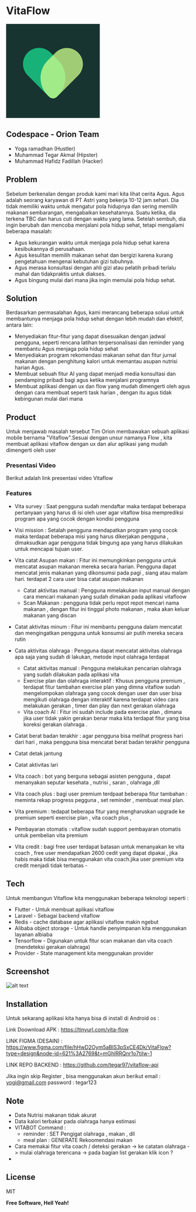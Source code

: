 # VitaFlow


![alt text](https://github.com/hafidzfadillah/VitaFlow/blob/main/assets/images/appIcon.png?raw=true)


## Codespace - Orion Team
- Yoga ramadhan (Hustler)
- Muhammad Tegar Akmal (Hipster)
- Muhammad Hafidz Fadillah  (Hacker)

## Problem

Sebelum berkenalan dengan produk kami  mari kita lihat cerita Agus. Agus adalah seorang karyawan di PT Astri yang bekerja 10-12 jam sehari. Dia tidak memiliki waktu untuk mengatur pola hidupnya dan sering memilih makanan sembarangan, mengabaikan kesehatannya. Suatu ketika, dia terkena TBC dan harus cuti dengan waktu yang lama. Setelah sembuh, dia ingin berubah dan mencoba menjalani pola hidup sehat, tetapi mengalami beberapa masalah:

- Agus kekurangan waktu untuk menjaga pola hidup sehat karena kesibukannya di perusahaan.
- Agus kesulitan memilih makanan sehat dan bergizi karena kurang pengetahuan mengenai        kebutuhan gizi tubuhnya.
- Agus merasa konsultasi dengan ahli gizi atau pelatih pribadi terlalu mahal dan tidakpraktis untuk diakses.
- Agus bingung mulai dari mana jika ingin memulai pola hidup sehat.

## Solution 

Berdasarkan permasalahan Agus, kami merancang beberapa solusi untuk membantunya menjaga pola hidup sehat dengan lebih mudah dan efektif, antara lain:
- Menyediakan fitur-fitur yang dapat disesuaikan dengan jadwal pengguna, seperti rencana latihan terpersonalisasi dan reminder yang membantu Agus menjaga pola hidup sehat
- Menyediakan program rekomendasi makanan sehat dan fitur jurnal makanan dengan penghitung kalori untuk memantau asupan nutrisi harian Agus.
- Membuat sebuah fitur AI yang dapat menjadi media konsultasi dan pendamping pribadi bagi agus ketika menjalani programnya
- Membuat aplikasi dengan ux dan flow yang mudah dimengerti oleh agus dengan cara membuat seperti task harian , dengan itu agus tidak kebingunan mulai dari mana


## Product
Untuk menjawab masalah tersebut Tim Orion membawakan sebuah aplikasi mobile bernama "Vitaflow".Sesuai dengan unsur namanya Flow , kita membuat aplikasi vitaflow dengan ux dan alur aplikasi yang mudah dimengerti oleh user

### Presentasi Video

Berikut adalah link presentasi video Vitaflow



### Features

- Vita survey : Saat pengguna sudah mendaftar maka terdapat beberapa pertanyaan yang harus di isi oleh user agar vitaflow bisa memprediksi program apa yang cocok dengan kondisi pengguna
- Visi mission : Setalah pengguna mendapatkan program yang cocok maka terdapat beberapa misi yang harus dikerjakan pengguna , dimaksudkan agar pengguna tidak bingung apa yang harus dilakukan untuk mencapai tujuan user.

- Vita catat Asupan makan : Fitur ini memungkinkan pengguna untuk mencatat asupan makanan mereka secara harian. Pengguna dapat mencatat jenis makanan yang dikonsumsi pada pagi , siang atau malam hari. terdapat 2 cara user bisa catat asupan makanan
   - Catat aktivitas manual : Pengguna mmelakukan input manual dengan cara mencari makanan yang sudah dimakan pada aplikasi vitafloow
   - Scan Makanan : pengguna tidak perlu repot repot mencari nama makanan , dengan fitur ini tinggal photo makanan , maka akan keluar makanan yang discan
- Catat aktivitas minum :  Fitur ini membantu pengguna dalam mencatat dan mengingatkan pengguna untuk konsumsi air putih mereka secara rutin
- Cata aktivitas olahraga : Pengguna dapat mencatat aktivitas olahraga apa saja yang sudah di lakukan, metode  input olahraga terdapat
   - Catat aktivitas manual : Pengguna melakukan pencarian olahraga yang sudah dilakukan pada aplikasi vita 
   - Exercise plan dan olahraga interaktif : Khusus pengguna premium , terdapat fitur tambahan exercise plan yang dimna vitaflow sudah mengelompokan olahraga yang cocok dengan user dan user bisa mengikuti olahraga dengan interaktif karena terdapat video cara melakukan gerakan , timer dan play dan next gerakan olahraga
   - Vita coach AI : Fitur ini sudah include pada exercise plan , dimana jika user tidak yakin gerakan benar maka kita terdapat fitur yang bisa koreksi gerakan olahraga .
- Catat berat badan terakhir : agar pengguna bisa melihat progress hari dari hari , maka  pengguna bisa mencatat berat badan terakhir pengguna
- Catat detak jantung
- Catat aktivitas lari 
- Vita coach   : bot yang berguna sebagai asisten pengguna , dapat menanyakan seputar kesehata , nutrisi , saran , olahraga ,dll 
- Vita coach plus : bagi user premium terdpaat beberapa fitur tambahan : meminta rekap progress pegguna , set reminder ,  membuat meal plan. 
- Vita premium  : tedapat beberapa fitur yang mengharuskan upgrade ke premium seperti exercise plan , vita coach plus , 
- Pembayaran otomatis  : vitaflow sudah support pembayaran otomatis untuk pembelian vita premium
- Vita credit : bagi free user  terdapat batasan untuk menanyakan ke vita coach   , free user mendapatkan 2600 cedit yang dapat dipakai  , jika habis maka tidak bisa menggunakan vita coach.jika user premium  vita credit menjadi tidak terbatas -


   





## Tech

Untuk membangun Vitaflow kita menggunakan  beberapa teknologi  seperti : 

-  Flutter  - Untuk membuat aplikasi vitaflow
- Laravel  - Sebagai backend vitaflow
- Redis - cache database agar aplikasi vitaflow  makin ngebut
- Alibaba object storage - Untuk handle penyimpanan kita menggunakan layanan albiaba
- Tensorflow - Digunakan untuk fitur scan makanan dan vita coach (mendeteksi gerakan olahraga)
- Provider  - State management kita menggunakan provider 


## Screenshot 
![alt text](https://github.com/hafidzfadillah/VitaFlow/blob/main/assets/images/all_ss4.jpg?raw=true)

## Installation 

Untuk sekarang aplikasi kita hanya bisa di install di Android os :

Link Doownload APK :  https://tinyurl.com/vita-flow

LINK FIGMA (DESAIN) : https://www.figma.com/file/hHwD2Oym5aBIS3pSxCE4Dk/VitaFlow?type=design&node-id=621%3A2769&t=mGhlRRQnr1o7tiIw-1

LINK REPO BACKEND : https://github.com/tegar97/vitaflow-api

Jika ingin skip Register , bisa menggunakan akun berikut
email : yogi@gmail.com
password : tegar123


## Note

- Data Nutrisi makanan tidak akurat
- Data  kalori terbakar pada olahraga hanya estimasi 
- VITABOT Command :
   - reminder : SET Pengigat olahraga , makan , dll 
   - meal plan : GENERATE Rekoomendasi makan
- Cara memakai fitur vita coach / deteksi gerakan -> ke catatan olahraga -> mulai olahraga terencana -> pada bagian list gerakan klik icon ? 
-

## License

MIT

**Free Software, Hell Yeah!**




